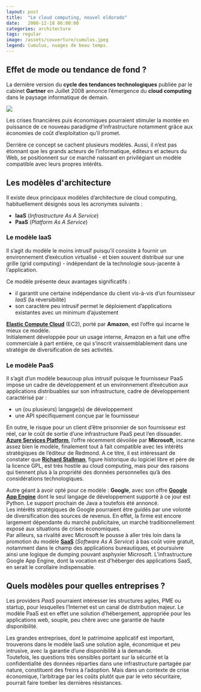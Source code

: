 ```yaml
---
layout: post
title:  "Le cloud computing, nouvel eldorado"
date:   2008-12-18 06:00:00
categories: architecture
tags: regular
image: /assets/couverture/cumulus.jpeg
legend: Cumulus, nuages de beau temps.
---
```

## Effet de mode ou tendance de fond ?
La dernière version du **cycle des tendances technologiques** publiée par le cabinet **Gartner** en Juillet 2008 annonce l’émergence du **cloud computing** dans le paysage informatique de demain.

<center><img src="https://blog.armstrong.space/wp-content/uploads/2008/08/gartner-hype-cycle2008.jpg" style="display: block; margin: auto;" /></center>

Les crises financières puis économiques pourraient stimuler la montée en puissance de ce nouveau paradigme d’infrastructure notamment grâce aux économies de coût d’exploitation qu’il promet.

Derrière ce concept se cachent plusieurs modèles. Aussi, il n’est pas étonnant que les grands acteurs de l’informatique, éditeurs et acteurs du Web, se positionnent sur ce marché naissant en privilégiant un modèle compatible avec leurs propres intérêts.

## Les modèles d'architecture
Il existe deux principaux modèles d’architecture de cloud computing, habituellement désignés sous les acronymes suivants :

- **IaaS** (*Infrastructure As A Service*)
- **PaaS** (*Platform As A Service*)

### Le modèle IaaS
Il s’agit du modèle le moins intrusif puisqu’il consiste à fournir un environnement d’exécution virtualisé - et bien souvent distribué sur une grille (grid computing) - indépendant de la technologie sous-jacente à l’application.

Ce modèle présente deux avantages significatifs :

- il garantit une certaine indépendance du client vis-à-vis d’un fournisseur *IaaS* (la réversibilité)
- son caractère peu intrusif permet le déploiement d’applications existantes avec un minimum d’ajustement

[**Elastic Compute Cloud**](http://aws.amazon.com/ec2/) (EC2), porté par **Amazon**, est l’offre qui incarne le mieux ce modèle. <br />
Initialement développée pour un usage interne, Amazon en a fait une offre commerciale à part entière, ce qui s’inscrit vraissemblablement dans une stratégie de diversification de ses activités.

### Le modèle PaaS
Il s’agit d’un modèle beaucoup plus intrusif puisque le fournisseur PaaS impose un cadre de développement et un environnement d’exécution aux applications distribuables sur son infrastructure, cadre de développement caractérisé par :

- un (ou plusieurs) langage(s) de développement
- une API spécifiquement conçue par le fournisseur

En outre, le risque pour un client d’être prisonnier de son fournisseur est réel, car le coût de sortie d’une infrastructure PaaS peut l’en dissuader.<br />
[**Azure Services Platform**](http://www.microsoft.com/azure/default.mspx), l’offre récemment dévoilée par **Microsoft**, incarne assez bien le modèle, finalement tout à fait compatible avec les intérêts stratégiques de l’éditeur de Redmond. A ce titre, il est intéressant de constater que [**Richard Stallman**](http://fr.wikipedia.org/wiki/Richard_Stallman), figure historique du logiciel libre et père de la licence GPL, est très hostile au cloud computing, mais pour des raisons qui tiennent plus à la propriété des données personnelles qu’à des considérations technologiques.

Autre géant à avoir opté pour ce modèle : **Google**, avec son offre [**Google App Engine**](http://code.google.com/appengine/) dont le seul langage de développement supporté à ce jour est Python. Le support prochain de Java a toutefois été annoncé.<br />
Les intérêts stratégiques de Google pourraient être guidés par une volonté de diversification des sources de revenus. En effet, la firme est encore largement dépendante du marché publicitaire, un marché traditionnellement exposé aux situations de crises économiques.<br />
Par ailleurs, sa rivalité avec Microsoft le pousse à aller très loin dans la promotion du modèle [**SaaS**](http://fr.wikipedia.org/wiki/SaaS) (*Software As A Service*) à bas coût voire gratuit, notamment dans le champ des applications bureautiques, et poursuivre ainsi une logique de dumping pouvant asphyxier Microsoft. L’infrastructure Google App Engine, dont la vocation est d’héberger des applications SaaS, en serait le corollaire indispensable.

## Quels modèles pour quelles entreprises ?
Les providers *PaaS* pourraient intéresser les structures agiles, PME ou startup, pour lesquelles l’Internet est un canal de distribution majeur. Le modèle PaaS est en effet une solution d’hébergement, appropriée pour les applications web, souple, peu chère avec une garantie de haute disponibilité.

Les grandes entreprises, dont le patrimoine applicatif est important, trouverons dans le modèle IaaS une solution agile, économique et peu intrusive, avec la garantie d’une disponibilité à la demande. <br />
Toutefois, les questions très sensibles portant sur la sécurité et la confidentialité des données réparties dans une infrastructure partagée par nature, constituent des freins à l’adoption. Mais dans un contexte de crise économique, l’arbitrage par les coûts plutôt que par le veto sécuritaire, pourrait faire tomber les dernières résistances.

[jekyll]:      http://jekyllrb.com
[jekyll-gh]:   https://github.com/jekyll/jekyll
[jekyll-help]: https://github.com/jekyll/jekyll-help

